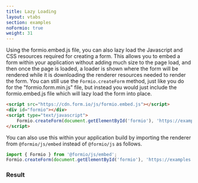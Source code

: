 ```yaml
---
title: Lazy Loading
layout: vtabs
section: examples
noFormio: true
weight: 31
---
```

Using the formio.embed.js file, you can also lazy load the Javascript and CSS resources required for creating a form. This allows you to embed a form within your application without adding much size to the page load, and then once the page is loaded, a loader is shown where the form will be rendered while it is downloading the renderer resources needed to render the form. You can still use the ```Formio.createForm``` method, just like you do for the "formio.form.min.js" file, but instead you would just include the formio.embed.js file which will lazy load the form into place.

```html
<script src="https://cdn.form.io/js/formio.embed.js"></script>
<div id="formio"></div>
<script type="text/javascript">
    Formio.createForm(document.getElementById('formio'), 'https://examples.form.io/example');
</script>
```

You can also use this within your application build by importing the renderer from <code>@formio/js/embed</code> instead of <code>@formio/js</code> as follows.

```js
import { Formio } from '@formio/js/embed';
Formio.createForm(document.getElementById('formio'), 'https://examples.form.io/example');
```

<h3>Result</h3>
<div class="card card-body bg-light">
<script src="dist/formio.embed.js"></script>
<div id="formio"></div>
<script type="text/javascript">
    Formio.createForm(document.getElementById('formio'), 'https://examples.form.io/example');
</script>
</div>
